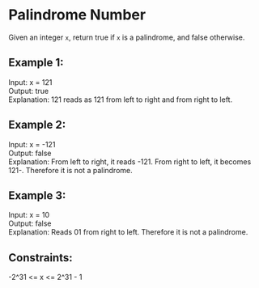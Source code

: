 # Palindrome Number

Given an integer `x`, return true if `x` is a palindrome, and false otherwise.

## Example 1:

Input: x = 121  
Output: true  
Explanation: 121 reads as 121 from left to right and from right to left.

## Example 2:

Input: x = -121  
Output: false  
Explanation: From left to right, it reads -121. From right to left, it becomes 121-. Therefore it is not a palindrome.

## Example 3:

Input: x = 10  
Output: false  
Explanation: Reads 01 from right to left. Therefore it is not a palindrome.

## Constraints:

-2^31 <= x <= 2^31 - 1
